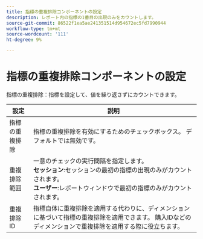 ```yaml
---
title: 指標の重複排除コンポーネントの設定
description: レポート内の指標の1番目の出現のみをカウントします。
source-git-commit: 86522f1ea5ae241351514d954672ec5fd7990944
workflow-type: tm+mt
source-wordcount: '111'
ht-degree: 9%

---
```



# 指標の重複排除コンポーネントの設定

指標の重複排除：指標を設定して、値を繰り返さずにカウントできます。

| 設定 | 説明 |
| --- | --- |
| 指標の重複排除 | 指標の重複排除を有効にするためのチェックボックス。 デフォルトでは無効です。 |
| 重複排除範囲 | 一意のチェックの実行間隔を指定します。<br>**セッション**:セッションの最初の指標の出現のみがカウントされます。<br>**ユーザー**:レポートウィンドウで最初の指標のみがカウントされます。 |
| 重複排除 ID | 指標自体に重複排除を適用する代わりに、ディメンションに基づいて指標の重複排除を適用できます。 購入IDなどのディメンションで重複排除を適用する際に役立ちます。 |
